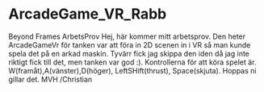 # ArcadeGame_VR_Rabb
Beyond Frames ArbetsProv
Hej, här kommer mitt arbetsprov. Den heter ArcadeGameVr för tanken var att föra in 2D scenen in i VR så man kunde spela det på en arkad maskin. Tyvärr fick jag skippa den iden då jag inte riktigt fick till det, men tanken var god :).
Kontrollerna för att köra spelet är. W(framåt),A(vänster),D(höger), LeftSHift(thrust), Space(skjuta).
Hoppas ni gillar det.
MVH
/Christian
